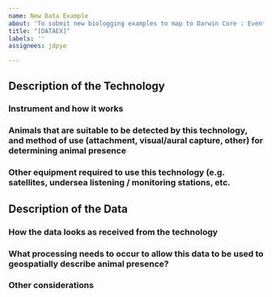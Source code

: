 ```yaml
---
name: New Data Example
about: 'To submit new biologging examples to map to Darwin Core : Event Core'
title: "[DATAEX]"
labels: ''
assignees: jdpye

---
```


## Description of the Technology

### Instrument and how it works

### Animals that are suitable to be detected by this technology, and method of use (attachment, visual/aural capture, other) for determining animal presence

### Other equipment required to use this technology (e.g. satellites, undersea listening / monitoring stations, etc.

## Description of the Data

### How the data looks as received from the technology

### What processing needs to occur to allow this data to be used to geospatially describe animal presence?

### Other considerations
